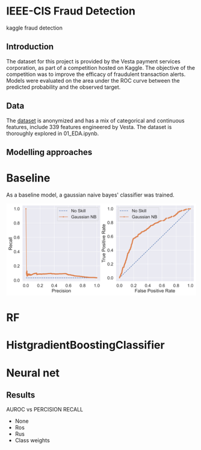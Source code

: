 # IEEE-CIS Fraud Detection
kaggle fraud detection

## Introduction 

The dataset for this project is provided by the Vesta payment services corporation, 
as part of a competition hosted on Kaggle. The objective of the competition was to 
improve the efficacy of fraudulent transaction alerts. Models were evaluated on the 
area under the ROC curve between the predicted probability and the observed target.

## Data

The [dataset](https://www.kaggle.com/c/ieee-fraud-detection/discussion/101203) is 
anonymized and has a mix of categorical and continuous features, include 339 
features engineered by Vesta. The dataset is thoroughly explored in 01_EDA.ipynb.  

## Modelling approaches

# Baseline
As a baseline model, a gaussian naive bayes' classifier was trained.

![GaussianNB_aucs.jpg](https://github.com/BoronII/fraud-detection-pytorch-scikit-fastai/blob/master/figures/GaussianNB_aucs.jpg)

# RF

# HistgradientBoostingClassifier

# Neural net

## Results

AUROC vs PERCISION RECALL
- None
- Ros
- Rus
- Class weights




